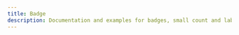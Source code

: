 ```yaml
---
title: Badge
description: Documentation and examples for badges, small count and labeling component.
---
```

